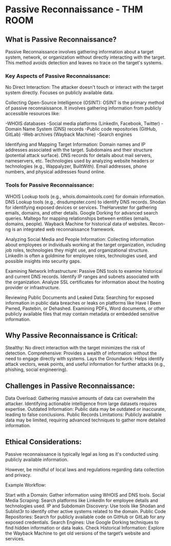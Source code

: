 # Passive Reconnaissance - THM ROOM

## What is Passive Reconnaissance?

Passive Reconnaissance involves gathering information about a target system, network, or organization without directly interacting with the target. This method avoids detection and leaves no trace on the target's systems.

### Key Aspects of Passive Reconnaissance:

No Direct Interaction:
The attacker doesn't touch or interact with the target system directly.
Focuses on publicly available data.

Collecting Open-Source Intelligence (OSINT):
OSINT is the primary method of passive reconnaissance. It involves gathering information from publicly accessible resources like:

-WHOIS databases
-Social media platforms (LinkedIn, Facebook, Twitter)
-Domain Name System (DNS) records
-Public code repositories (GitHub, GitLab)
-Web archives (Wayback Machine)
-Search engines

Identifying and Mapping Target Information:
Domain names and IP addresses associated with the target.
Subdomains and their structure (potential attack surface).
DNS records for details about mail servers, nameservers, etc.
Technologies used by analyzing website headers or technologies (e.g., Wappalyzer, BuiltWith).
Email addresses, phone numbers, and physical addresses found online.

### Tools for Passive Reconnaissance:

WHOIS Lookup tools (e.g., whois.domaintools.com) for domain information.
DNS Lookup tools (e.g., dnsdumpster.com) to identify DNS records.
Shodan for identifying exposed devices or services.
TheHarvester for gathering emails, domains, and other details.
Google Dorking for advanced search queries.
Maltego for mapping relationships between entities (emails, domains, people).
Wayback Machine for historical data of websites.
Recon-ng is an integrated web reconnaissance framework.

Analyzing Social Media and People Information:
Collecting information about employees or individuals working at the target organization, including job roles, technologies they might use, and organizational structure.
LinkedIn is often a goldmine for employee roles, technologies used, and possible insights into security gaps.

Examining Network Infrastructure:
Passive DNS tools to examine historical and current DNS records.
Identify IP ranges and subnets associated with the organization.
Analyze SSL certificates for information about the hosting provider or infrastructure.

Reviewing Public Documents and Leaked Data:
Searching for exposed information in public data breaches or leaks on platforms like Have I Been Pwned, Pastebin, or Dehashed.
Examining PDFs, Word documents, or other publicly available files that may contain metadata or embedded sensitive information.

## Why Passive Reconnaissance is Critical:

Stealthy: No direct interaction with the target minimizes the risk of detection.
Comprehensive: Provides a wealth of information without the need to engage directly with systems.
Lays the Groundwork: Helps identify attack vectors, weak points, and useful information for further attacks (e.g., phishing, social engineering).

## Challenges in Passive Reconnaissance:

Data Overload: Gathering massive amounts of data can overwhelm the attacker. Identifying actionable intelligence from large datasets requires expertise.
Outdated Information: Public data may be outdated or inaccurate, leading to false conclusions.
Public Records Limitations: Publicly available data may be limited, requiring advanced techniques to gather more detailed information.

## Ethical Considerations:

Passive reconnaissance is typically legal as long as it's conducted using publicly available information.

However, be mindful of local laws and regulations regarding data collection and privacy.

Example Workflow:

Start with a Domain: Gather information using WHOIS and DNS tools.
Social Media Scraping: Search platforms like LinkedIn for employee details and technologies used.
IP and Subdomain Discovery: Use tools like Shodan and Sublist3r to identify other active systems related to the domain.
Public Code Repositories: Search for publicly available code on GitHub or GitLab for any exposed credentials.
Search Engines: Use Google Dorking techniques to find hidden information or data leaks.
Check Historical Information: Explore the Wayback Machine to get old versions of the target’s website and services.